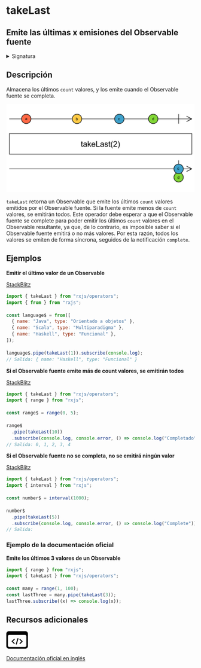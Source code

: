 # takeLast

<h2 class="subtitle"> Emite las últimas x emisiones del Observable fuente
</h2>

<details>
<summary>Signatura</summary>

### Firma

`takeLast<T>(count: number): MonoTypeOperatorFunction<T>`

### Parámetros

<table>
<tr><td>count</td><td>El máximo número de valores que se emitirán del final de la secuencia de emisiones del Observable fuente.</td></tr>
</table>

### Retorna

`MonoTypeOperatorFunction<T>`: Un Observable que emite las últimas `count` emisiones del Observable fuente.

### Lanza

`ArgumentOutOfRangeError` Al usar `takeLast(i)`, se lanza un Error `ArgumentOutOrRangeError` si `i < 0`.

</details>

## Descripción

Almacena los últimos `count` valores, y los emite cuando el Observable fuente se completa.

<img src="assets/images/marble-diagrams/filtering/takeLast.png" alt="Diagrama de canicas del operador takeLast">

`takeLast` retorna un Observable que emite los últimos `count` valores emitidos por el Observable fuente. Si la fuente emite menos de `count` valores, se emitirán todos. Este operador debe esperar a que el Observable fuente se complete para poder emitir los últimos `count` valores en el Observable resultante, ya que, de lo contrario, es imposible saber si el Observable fuente emitirá o no más valores. Por esta razón, todos los valores se emiten de forma síncrona, seguidos de la notificación `complete`.

## Ejemplos

**Emitir el último valor de un Observable**

<a target="_blank" href="https://stackblitz.com/edit/rxjs-takelast-1?file=index.ts">StackBlitz</a>

```javascript
import { takeLast } from "rxjs/operators";
import { from } from "rxjs";

const language$ = from([
  { name: "Java", type: "Orientado a objetos" },
  { name: "Scala", type: "Multiparadigma" },
  { name: "Haskell", type: "Funcional" },
]);

language$.pipe(takeLast(1)).subscribe(console.log);
// Salida: { name: "Haskell", type: "Funcional" }
```

**Si el Observable fuente emite más de count valores, se emitirán todos**

<a target="_blank" href="https://stackblitz.com/edit/rxjs-takelast-2?file=index.ts">StackBlitz</a>

```javascript
import { takeLast } from "rxjs/operators";
import { range } from "rxjs";

const range$ = range(0, 5);

range$
  .pipe(takeLast(10))
  .subscribe(console.log, console.error, () => console.log("Completado"));
// Salida: 0, 1, 2, 3, 4
```

**Si el Observable fuente no se completa, no se emitirá ningún valor**

<a target="_blank" href="https://stackblitz.com/edit/rxjs-takelast-3?file=index.ts">StackBlitz</a>

```javascript
import { takeLast } from "rxjs/operators";
import { interval } from "rxjs";

const number$ = interval(1000);

number$
  .pipe(takeLast(5))
  .subscribe(console.log, console.error, () => console.log("Complete"));
// Salida:
```

### Ejemplo de la documentación oficial

**Emite los últimos 3 valores de un Observable**

```javascript
import { range } from "rxjs";
import { takeLast } from "rxjs/operators";

const many = range(1, 100);
const lastThree = many.pipe(takeLast(3));
lastThree.subscribe((x) => console.log(x));
```

<div class="additional-section">

## Recursos adicionales

<a class="source-icon" target="_blank" href="https://github.com/ReactiveX/rxjs/blob/master/src/internal/operators/takeLast.ts">
<img src="assets/icons/source-code.png" alt="Source code">
</a>
</div>

<a target="_blank" href="https://rxjs.dev/api/operators/takeLast">Documentación oficial en inglés</a>
